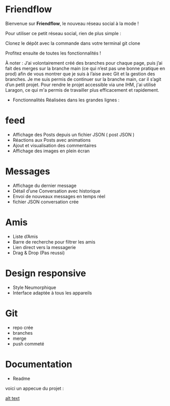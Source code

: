 # Friendflow

Bienvenue sur **Friendflow**, le nouveau réseau social à la mode !


Pour utiliser ce petit réseau social, rien de plus simple :

Clonez le dépôt avec la commande dans votre terminal git clone

Profitez ensuite de toutes les fonctionnalités !

À noter :
J’ai volontairement créé des branches pour chaque page, puis j’ai fait des merges sur la branche main (ce qui n’est pas une bonne pratique en prod) afin de vous montrer que je suis à l’aise avec Git et la gestion des branches.
Je me suis permis de continuer sur la branche main, car il s’agit d’un petit projet.
Pour rendre le projet accessible via une IHM, j'ai utilisé Laragon, ce qui m'a permis de travailler plus efficacement et rapidement.


- Fonctionnalités Réalisées dans les grandes lignes : 
# feed
- Affichage des Posts depuis un fichier JSON ( post JSON )
- Réactions aux Posts avec animations
- Ajout et visualisation des commentaires
- Affichage des images en plein écran

# Messages
- Affichage du dernier message
- Détail d’une Conversation avec historique
- Envoi de nouveaux messages en temps réel
- fichier JSON conversation crée 

# Amis
- Liste d’Amis
- Barre de recherche pour filtrer les amis
- Lien direct vers la messagerie
- Drag & Drop (Pas reussi)

# Design responsive
- Style Neumorphique
- Interface adaptée à tous les appareils

# Git 
- repo crée 
- branches 
- merge 
- push commeté 

# Documentation
- Readme 

voici un appecue du projet : 

[alt text](./images/image.png)